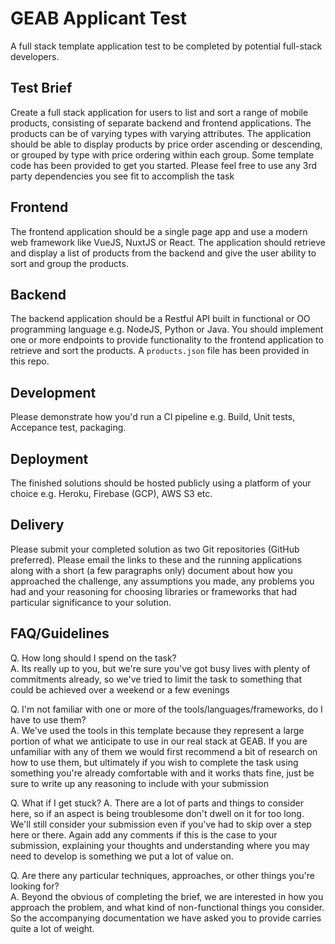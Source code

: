 # GEAB Applicant Test

A full stack template application test to be completed by potential full-stack developers.

## Test Brief

Create a full stack application for users to list and sort a range of mobile products, consisting of separate backend and frontend applications. The products can be of varying types with varying attributes. The application should be able to display products by price order ascending or descending, or grouped by type with price ordering within each group.
Some template code has been provided to get you started. Please feel free to use any 3rd party dependencies you see fit to accomplish the task

## Frontend

The frontend application should be a single page app and use a modern web framework like VueJS, NuxtJS or React. The application should retrieve and display a list of products from the backend and give the user ability to sort and group the products.

## Backend

The backend application should be a Restful API built in functional or OO programming language e.g. NodeJS, Python or Java. You should implement one or more endpoints to provide functionality to the frontend application to retrieve and sort the products. A `products.json` file has been provided in this repo.

## Development

Please demonstrate how you'd run a CI pipeline e.g. Build, Unit tests, Accepance test, packaging.

## Deployment

The finished solutions should be hosted publicly using a platform of your choice e.g. Heroku, Firebase (GCP), AWS S3 etc.

## Delivery

Please submit your completed solution as two Git repositories (GitHub preferred). Please email the links to these and the running applications along with a short (a few paragraphs only) document about how you approached the challenge, any assumptions you made, any problems you had and your reasoning for choosing libraries or frameworks that had particular significance to your solution.

## FAQ/Guidelines

Q. How long should I spend on the task?  
A. Its really up to you, but we're sure you've got busy lives with plenty of commitments already, so we've tried to limit the task to something that could be achieved over a weekend or a few evenings

Q. I'm not familiar with one or more of the tools/languages/frameworks, do I have to use them?  
A. We've used the tools in this template because they represent a large portion of what we anticipate to use in our real stack at GEAB. If you are unfamiliar with any of them we would first recommend a bit of research on how to use them, but ultimately if you wish to complete the task using something you're already comfortable with and it works thats fine, just be sure to write up any reasoning to include with your submission

Q. What if I get stuck?
A. There are a lot of parts and things to consider here, so if an aspect is being troublesome don't dwell on it for too long. We'll still consider your submission even if you've had to skip over a step here or there. Again add any comments if this is the case to your submission, explaining your thoughts and understanding where you may need to develop is something we put a lot of value on.

Q. Are there any particular techniques, approaches, or other things you're looking for?  
A. Beyond the obvious of completing the brief,  we are interested in how you approach the problem, and what kind of non-functional things you consider. So the accompanying documentation we have asked you to provide carries quite a lot of weight.
